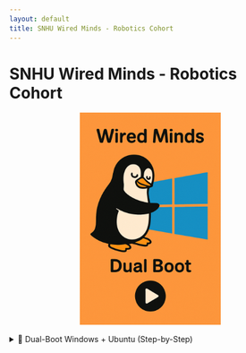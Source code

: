 ```yaml
---
layout: default
title: SNHU Wired Minds - Robotics Cohort
---
```


# SNHU Wired Minds - Robotics Cohort
<link rel="stylesheet" href="details.css">

<p align="center">
  <a href="https://youtu.be/MPAcc8LaE6M" target="_blank">
    <img src="./dualBoot.png" width="50%" alt="Watch the Dual Boot video">
  </a>
</p>

<details>
<summary>🧭 Dual-Boot Windows + Ubuntu (Step-by-Step)</summary>

<div markdown="1">

### What you need

- A USB drive ≥ 8 GB
- A Windows 10/11 PC already working
- An Ubuntu ISO (e.g., Ubuntu Desktop LTS)

> **Safety**: Back up important files. Shrinking partitions is safe when done right, but mistakes happen.

### Download Ubuntu ISO

Go to ubuntu.com → Download → Ubuntu Desktop and get the .iso.

### Create the USB installer (Rufus)

- Download Rufus (Windows x64) from the official site.
- Insert your USB drive.

#### Open Rufus:

- Device: your USB stick (double-check).
- Boot selection: Disk or ISO image → SELECT → pick the Ubuntu ISO.
- Leave the defaults Rufus suggests (usually GPT / UEFI).
- Click START → accept prompts → wait until it finishes.

Critical: Selecting the wrong “Device” will wipe that drive. Verify!

### Make space for Ubuntu (shrink Windows partition)

- Press Win+X → Disk Management.
- Right-click C: (Windows) → Shrink Volume…
- Enter how much to shrink:
  - Minimum workable: 25 GB.
  - For dev/ROS work: 80–150 GB (or go ~half and half if you have plenty of space).
- Click Shrink. You should see Unallocated space (black bar).

### (Often helps) Check Secure Boot

- In Windows, open System Information → Secure Boot State.

If On: Hold Shift and click Restart → Troubleshoot → Advanced options → UEFI Firmware Settings → enter BIOS/UEFI.

- Find Secure Boot and Disable it. Save & Exit.

Note: Many PCs can install Ubuntu with Secure Boot on, but it causes issues for some drivers. If you prefer, leave it on and only disable if you hit problems.

### Boot from the Ubuntu USB

- Plug in the Ubuntu USB (if not already).
- In Windows: Shift + Restart → Use a device → choose your USB (it’ll mention the brand/“Ubuntu”).
- In the boot menu, choose Try or Install Ubuntu (or directly Install Ubuntu).

### Install Ubuntu “alongside Windows”

- Pick language/keyboard; connect Wi-Fi if you want updates during install.
- When asked about install type, select “Install Ubuntu alongside Windows Boot Manager.”

If you instead see “Something else”, you can manually select the Unallocated space and create:
    - / (root) ext4 partition (most of the space)

- optional swap (2–8 GB if you want hibernate; otherwise skip on modern systems)
- Continue with the user info prompts and start the install.

When finished, Restart and remove the USB when prompted.

### Pick OS at startup (GRUB)

After reboot you should see the Ubuntu boot menu (GRUB):
- Top entry: Ubuntu
- Entry near the bottom: Windows Boot Manager (to boot Windows)

If you booted straight to Windows:

- Enter BIOS/UEFI again (Shift+Restart → UEFI Firmware Settings or F2/Del at power-on).
- Find Boot Order / Boot Priority.
- Move Ubuntu (or the drive entry that says “ubuntu/GRUB”) above Windows Boot Manager.
- Save & Exit.

### First steps in Ubuntu

- Open Activities and search Terminal; pin it to the sidebar.

Optional quick setup:

- Software Updater (or sudo apt update && sudo apt upgrade -y)
- Install common tools when ready (e.g., build-essentials, Git, Python, etc.).
- Troubleshooting quick hits

#### Rufus not booting? Recreate USB; ensure UEFI/GPT matches your system. Try a different USB port.

#### No “Install alongside Windows”? Ensure you shrank C: in Windows first so there’s Unallocated space.

#### Windows BitLocker/Intel RST: If C: is BitLocker-encrypted or Intel RST is on, you may need to suspend BitLocker or switch storage mode from RST to AHCI (research your model first).

#### Can’t see GRUB after install: Set Ubuntu/“ubuntu” as first in Boot Order. Sometimes you must disable Fast Boot in BIOS and Fast Startup in Windows.

#### Want to change default OS later? In Ubuntu: sudo nano /etc/default/grub (set GRUB_DEFAULT), then sudo update-grub.

</div>
</details>
